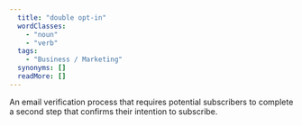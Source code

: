 ```yaml
---
  title: "double opt-in"
  wordClasses: 
    - "noun"
    - "verb"
  tags: 
    - "Business / Marketing"
  synonyms: []
  readMore: []
---
```

An email verification process that requires potential subscribers to complete a second step that confirms their intention to subscribe.
